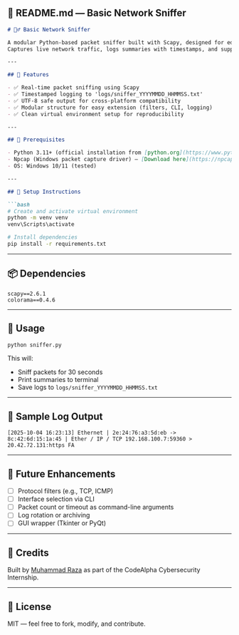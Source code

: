 
## 📄 README.md — Basic Network Sniffer

```markdown
# 🕵️‍♂️ Basic Network Sniffer

A modular Python-based packet sniffer built with Scapy, designed for educational and cybersecurity use.
Captures live network traffic, logs summaries with timestamps, and supports clean environment setup via 'venv'.

---

## 🚀 Features

- ✅ Real-time packet sniffing using Scapy
- ✅ Timestamped logging to 'logs/sniffer_YYYYMMDD_HHMMSS.txt'
- ✅ UTF-8 safe output for cross-platform compatibility
- ✅ Modular structure for easy extension (filters, CLI, logging)
- ✅ Clean virtual environment setup for reproducibility

---

## 🧰 Prerequisites

- Python 3.11+ (official installation from [python.org](https://www.python.org))
- Npcap (Windows packet capture driver) — [Download here](https://npcap.com)
- OS: Windows 10/11 (tested)

---

## 🧪 Setup Instructions

```bash
# Create and activate virtual environment
python -m venv venv
venv\Scripts\activate

# Install dependencies
pip install -r requirements.txt
```

---

## 📦 Dependencies

```text
scapy==2.6.1
colorama==0.4.6
```

---

## 🧾 Usage

```bash
python sniffer.py
```

This will:

* Sniff packets for 30 seconds
* Print summaries to terminal
* Save logs to `logs/sniffer_YYYYMMDD_HHMMSS.txt`

---

## 📁 Sample Log Output

```
[2025-10-04 16:23:13] Ethernet | 2e:24:76:a3:5d:eb -> 8c:42:6d:15:1a:45 | Ether / IP / TCP 192.168.100.7:59360 > 20.42.72.131:https FA
```

---

## 🧠 Future Enhancements

* [ ] Protocol filters (e.g., TCP, ICMP)
* [ ] Interface selection via CLI
* [ ] Packet count or timeout as command-line arguments
* [ ] Log rotation or archiving
* [ ] GUI wrapper (Tkinter or PyQt)

---

## 🤝 Credits

Built by [Muhammad Raza](https://github.com/yourusername) as part of the CodeAlpha Cybersecurity Internship.

---

## 🔐 License

MIT — feel free to fork, modify, and contribute.
